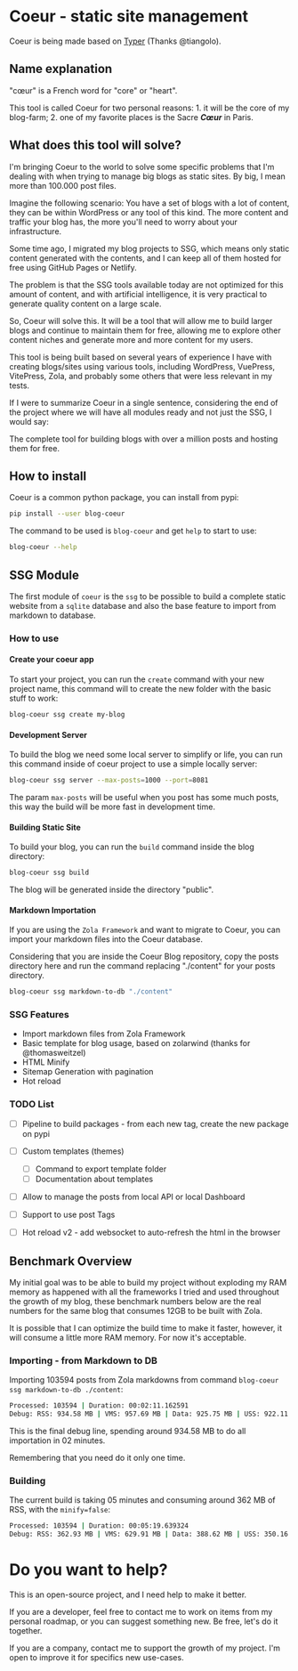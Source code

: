 # Coeur - static site management

Coeur is being made based on [Typer](https://typer.tiangolo.com/) (Thanks @tiangolo).

## Name explanation

"cœur" is a French word for "core" or "heart".

This tool is called Coeur for two personal reasons: 1. it will be the core of my blog-farm; 2. one of my favorite places is the Sacre ***Cœur*** in Paris.

## What does this tool will solve?

I'm bringing Coeur to the world to solve some specific problems that I'm dealing with when trying to manage big blogs as static sites. By big, I mean more than 100.000 post files.

Imagine the following scenario: You have a set of blogs with a lot of content, they can be within WordPress or any tool of this kind. The more content and traffic your blog has, the more you'll need to worry about your infrastructure.

Some time ago, I migrated my blog projects to SSG, which means only static content generated with the contents, and I can keep all of them hosted for free using GitHub Pages or Netlify.

The problem is that the SSG tools available today are not optimized for this amount of content, and with artificial intelligence, it is very practical to generate quality content on a large scale.

So, Coeur will solve this. It will be a tool that will allow me to build larger blogs and continue to maintain them for free, allowing me to explore other content niches and generate more and more content for my users.

This tool is being built based on several years of experience I have with creating blogs/sites using various tools, including WordPress, VuePress, VitePress, Zola, and probably some others that were less relevant in my tests.

If I were to summarize Coeur in a single sentence, considering the end of the project where we will have all modules ready and not just the SSG, I would say:

The complete tool for building blogs with over a million posts and hosting them for free.

## How to install

Coeur is a common python package, you can install from pypi:

```sh
pip install --user blog-coeur
```

The command to be used is `blog-coeur` and get `help` to start to use:

```sh
blog-coeur --help
```

## SSG Module

The first module of `coeur` is the `ssg` to be possible to build a complete static website from a `sqlite` database and also the base feature to import from markdown to database.

### How to use

#### Create your coeur app

To start your project, you can run the `create` command with your new project name, this command will to create the new folder with the basic stuff to work:

```sh
blog-coeur ssg create my-blog
```

#### Development Server

To build the blog we need some local server to simplify or life, you can run this command inside of coeur project to use a simple locally server:

```sh
blog-coeur ssg server --max-posts=1000 --port=8081
```

The param `max-posts` will be useful when you post has some much posts, this way the build will be more fast in development time.

#### Building Static Site

To build your blog, you can run the `build` command inside the blog directory:

```sh
blog-coeur ssg build
```

The blog will be generated inside the directory "public".

#### Markdown Importation

If you are using the `Zola Framework` and want to migrate to Coeur, you can import your markdown files into the Coeur database.

Considering that you are inside the Coeur Blog repository, copy the posts directory here and run the command replacing "./content" for your posts directory.

```sh
blog-coeur ssg markdown-to-db "./content"
```

### SSG Features

 * Import markdown files from Zola Framework
 * Basic template for blog usage, based on zolarwind (thanks for @thomasweitzel)
 * HTML Minify
 * Sitemap Generation with pagination
 * Hot reload
 
 ### TODO List

- [ ] Pipeline to build packages - from each new tag, create the new package on pypi
- [ ] Custom templates (themes)
    - [ ] Command to export template folder
    - [ ] Documentation about templates
- [ ] Allow to manage the posts from local API or local Dashboard
- [ ] Support to use post Tags
- [ ] Hot reload v2 - add websocket to auto-refresh the html in the browser


## Benchmark Overview

My initial goal was to be able to build my project without exploding my RAM memory as happened with all the frameworks I tried and used throughout the growth of my blog, these benchmark numbers below are the real numbers for the same blog that consumes 12GB to be built with Zola.

It is possible that I can optimize the build time to make it faster, however, it will consume a little more RAM memory. For now it's acceptable.

### Importing - from Markdown to DB
Importing 103594 posts from Zola markdowns from command `blog-coeur ssg markdown-to-db ./content`:

```sh
Processed: 103594 | Duration: 00:02:11.162591
Debug: RSS: 934.58 MB | VMS: 957.69 MB | Data: 925.75 MB | USS: 922.11 MB | PSS: 923.16 MB | CPU: 71.00%
```

This is the final debug line, spending around 934.58 MB to do all importation in 02 minutes.

Remembering that you need do it only one time.

### Building

The current build is taking 05 minutes and consuming around 362 MB of RSS, with the `minify=false`:

```sh
Processed: 103594 | Duration: 00:05:19.639324
Debug: RSS: 362.93 MB | VMS: 629.91 MB | Data: 388.62 MB | USS: 350.16 MB | PSS: 351.26 MB | Processed: 103594 | CPU: 99.40%
```


# Do you want to help?

This is an open-source project, and I need help to make it better.

If you are a developer, feel free to contact me to work on items from my personal roadmap, or you can suggest something new. Be free, let's do it together.

If you are a company, contact me to support the growth of my project. I'm open to improve it for specifics new use-cases.